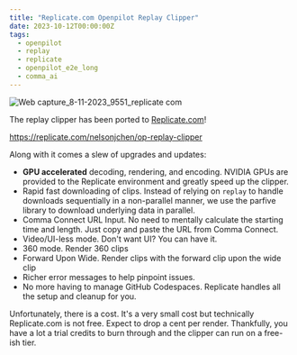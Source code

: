 ```yaml
---
title: "Replicate.com Openpilot Replay Clipper"
date: 2023-10-12T00:00:00Z
tags:
  - openpilot
  - replay
  - replicate
  - openpilot_e2e_long
  - comma_ai
---
```


![Web capture_8-11-2023_9551_replicate com](https://github.com/nelsonjchen/op-replay-clipper/assets/5363/7a9cf016-2012-4acd-90e9-9cdec6bf96c1)

The replay clipper has been ported to [Replicate.com](https://replicate.com)!

https://replicate.com/nelsonjchen/op-replay-clipper

Along with it comes a slew of upgrades and updates:

* **GPU accelerated** decoding, rendering, and encoding. NVIDIA GPUs are provided to the Replicate environment and greatly speed up the clipper.
* Rapid fast downloading of clips. Instead of relying on `replay` to handle downloads sequentially in a non-parallel manner, we use the parfive library to download underlying data in parallel.
* Comma Connect URL Input. No need to mentally calculate the starting time and length. Just copy and paste the URL from Comma Connect.
* Video/UI-less mode. Don't want UI? You can have it.
* 360 mode. Render 360 clips
* Forward Upon Wide. Render clips with the forward clip upon the wide clip
* Richer error messages to help pinpoint issues.
* No more having to manage GitHub Codespaces. Replicate handles all the setup and cleanup for you.

Unfortunately, there is a cost. It's a very small cost but technically Replicate.com is not free. Expect to drop a cent per render. Thankfully, you have a lot a trial credits to burn through and the clipper can run on a free-ish tier.